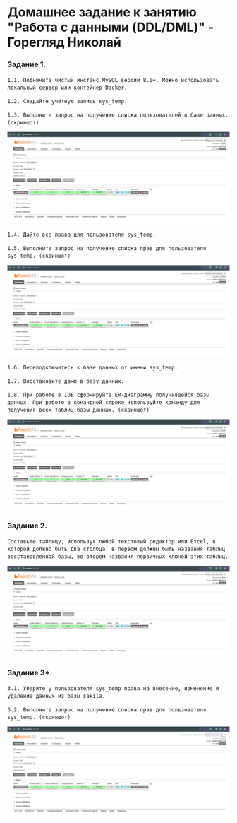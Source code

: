# Домашнее задание к занятию "Работа с данными (DDL/DML)" - Горегляд Николай

### Задание 1. 

`1.1. Поднимите чистый инстанс MySQL версии 8.0+. Можно использовать локальный сервер или контейнер Docker.`

`1.2. Создайте учётную запись sys_temp.`

`1.3. Выполните запрос на получение списка пользователей в базе данных. (скриншот)`

 ![Task1](https://github.com/nick-mp/rabbitMQ/blob/main/img/install_rabbitmq.png)

`1.4. Дайте все права для пользователя sys_temp.`

`1.5. Выполните запрос на получение списка прав для пользователя sys_temp. (скриншот)`

 ![Task1](https://github.com/nick-mp/rabbitMQ/blob/main/img/install_rabbitmq.png)

`1.6. Переподключитесь к базе данных от имени sys_temp.`

`1.7. Восстановите дамп в базу данных.`

`1.8. При работе в IDE сформируйте ER-диаграмму получившейся базы данных. При работе в командной строке используйте команду для получения всех таблиц базы данных. (скриншот)`

 ![Task1](https://github.com/nick-mp/rabbitMQ/blob/main/img/install_rabbitmq.png)


### Задание 2. 

`Составьте таблицу, используя любой текстовый редактор или Excel, в которой должно быть два столбца: в первом должны быть названия таблиц восстановленной базы, во втором названия первичных ключей этих таблиц.`

 ![Task2](https://github.com/nick-mp/rabbitMQ/blob/main/img/install_rabbitmq.png)


### Задание 3*.

`3.1. Уберите у пользователя sys_temp права на внесение, изменение и удаление данных из базы sakila.`

`3.2. Выполните запрос на получение списка прав для пользователя sys_temp. (скриншот)`

 ![Task3](https://github.com/nick-mp/rabbitMQ/blob/main/img/install_rabbitmq.png)
